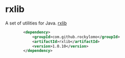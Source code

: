 # rxlib
A set of utilities for Java. [rxlib](https://github.com/RockyLOMO/rxlib)

```xml
        <dependency>
            <groupId>com.github.rockylomo</groupId>
            <artifactId>rxlib</artifactId>
            <version>1.0.10</version>
        </dependency>
```

